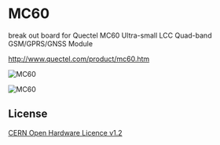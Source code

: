 # MC60
break out board for Quectel MC60 Ultra-small LCC Quad-band GSM/GPRS/GNSS Module

http://www.quectel.com/product/mc60.htm

![MC60](https://github.com/wyolum/MC60/blob/master/kicad/mc60_images/mc60-05.png)

![MC60](https://github.com/wyolum/MC60/blob/master/kicad/mc60_images/mc60-01.png)

License
-------
[CERN Open Hardware Licence v1.2 ]

[CERN Open Hardware Licence v1.2 ]:http://www.ohwr.org/attachments/2388/cern_ohl_v_1_2.txt
